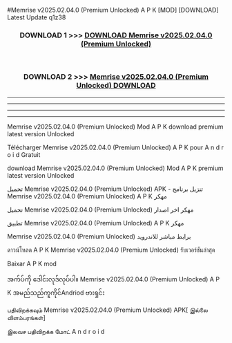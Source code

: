 #Memrise  v2025.02.04.0 (Premium Unlocked) A P K [MOD] [DOWNLOAD] Latest Update q1z38



<div align="center">

<h3>DOWNLOAD 1 >>> <a href="https://teeasianyam.web.app?sq=Memrise  v2025.02.04.0 (Premium Unlocked)">DOWNLOAD Memrise  v2025.02.04.0 (Premium Unlocked) </a></h3><br>

<h3>DOWNLOAD 2 >>> <a href="https://teeasianyam.web.app?sq=Memrise  v2025.02.04.0 (Premium Unlocked) ">Memrise  v2025.02.04.0 (Premium Unlocked)  DOWNLOAD </a></h3>

</div>


----------------------------------------------------------

----------------------------------------------------------

----------------------------------------------------------

----------------------------------------------------------


Memrise  v2025.02.04.0 (Premium Unlocked)  Mod A P K download premium latest version Unlocked

Télécharger Memrise  v2025.02.04.0 (Premium Unlocked)  A P K pour A n d r o i d Gratuit

download Memrise  v2025.02.04.0 (Premium Unlocked)  Mod A P K premium latest version Unlocked

تحميل Memrise  v2025.02.04.0 (Premium Unlocked)  APK - تنزيل برنامج Memrise  v2025.02.04.0 (Premium Unlocked)  A P K مهكر

تحميل Memrise  v2025.02.04.0 (Premium Unlocked)  مهكر اخر اصدار

تطبيق Memrise  v2025.02.04.0 (Premium Unlocked)  A P K مهكر

Memrise  v2025.02.04.0 (Premium Unlocked)  برابط مباشر للاندرويد

ดาวน์โหลด A P K Memrise  v2025.02.04.0 (Premium Unlocked)  รับเวอร์ชันล่าสุด

Baixar A P K mod

အက်ပ်ကို ဒေါင်းလုဒ်လုပ်ပါ။ Memrise  v2025.02.04.0 (Premium Unlocked)  A P K အမည်သည်ကူကိုင်Andriod ဗားရှင်း

பதிவிறக்கவும் Memrise  v2025.02.04.0 (Premium Unlocked)  APK[ இல்லை விளம்பரங்கள்] 
 
இலவச பதிவிறக்க மோட் A n d r o i d



